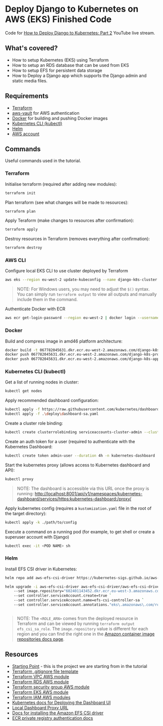 # Deploy Django to Kubernetes on AWS (EKS) Finished Code

Code for [How to Deploy Django to Kubernetes: Part 2](https://youtube.com/live/X_00g6HQwvI) YouTube live stream.

## What's covered?

 * How to setup Kubernetes (EKS) using Terraform
 * How to setup an RDS database that can be used from EKS
 * How to setup EFS for persistent data storage
 * How to Deploy a Django app which supports the Django admin and static media files.

## Requirements

 * [Terraform](https://developer.hashicorp.com/terraform/downloads?product_intent=terraform)
 * [aws-vault](https://github.com/99designs/aws-vault) for AWS authentication
 * [Docker](https://docs.docker.com/engine/install/) for building and pushing Docker images 
 * [Kubernetes CLI (kubectl)](https://kubernetes.io/docs/tasks/tools/install-kubectl-windows/)
 * [Helm](https://helm.sh/docs/intro/quickstart/#install-helm)
 * [AWS account](https://aws.amazon.com/free/)

## Commands

Useful commands used in the tutorial.

### Terraform

Initialise terraform (required after adding new modules):
```sh
terraform init
```

Plan terraform (see what changes will be made to resources):
```sh
terraform plan
```

Apply Teraform (make changes to resources after confirmation):
```sh
terraform apply
```

Destroy resources in Terraform (removes everything after confirmation):
```sh
terraform destroy
```

### AWS CLI

Configure local EKS CLI to use cluster deployed by Terraform
```sh
aws eks --region eu-west-2 update-kubeconfig --name django-k8s-cluster

```

 > NOTE: For Windows users, you may need to adjust the `$()` syntax. You can simply run `terraform output` to view all outputs and manually include them in the command.

Authenticate Docker with ECR


```sh
aws ecr get-login-password --region eu-west-2 | docker login --username AWS --password-stdin 067782045631.dkr.ecr.eu-west-2.amazonaws.com

```

### Docker

Build and compress image in amd46 platform architecture:

```sh
docker build -t 067782045631.dkr.ecr.eu-west-2.amazonaws.com/django-k8s-proxy:latest --platform linux/amd64 --compress .
docker push 067782045631.dkr.ecr.eu-west-2.amazonaws.com/django-k8s-proxy:latest
docker push 067782045631.dkr.ecr.eu-west-2.amazonaws.com/django-k8s-app:latest
```

### Kubernetes CLI (kubectl)

Get a list of running nodes in cluster:
```sh
kubectl get nodes
```

Apply recommended dashboard configuration:

```sh
kubectl apply -f https://raw.githubusercontent.com/kubernetes/dashboard/v2.7.0/aio/deploy/recommended.yaml
kubectl apply -f .\deploy\dashboard-sa.yaml
```

Create a cluster role binding:
```sh
kubectl create clusterrolebinding serviceaccounts-cluster-admin --clusterrole=cluster-admin --group=system:serviceaccounts
```

Create an auth token for a user (required to authenticate with the Kubernetes Dashboard:
```sh
kubectl create token admin-user --duration 4h -n kubernetes-dashboard
```

Start the kubernetes proxy (allows access to Kubernetes dashboard and API):

```sh
kubectl proxy
```

 > NOTE: The dashboard is accessible via this URL once the proxy is running: [http://localhost:8001/api/v1/namespaces/kubernetes-dashboard/services/https:kubernetes-dashboard:/proxy/](http://localhost:8001/api/v1/namespaces/kubernetes-dashboard/services/https:kubernetes-dashboard:/proxy/)

Apply kubernetes config (requires a `kustomization.yaml` file in the root of the target directory):
```sh
kubectl apply -k ./path/to/config
```





Execute a command on a running pod (for example, to get shell or create a superuser account with Django)

```sh
kubectl exec -it <POD NAME> sh
```


### Helm

Install EFS CSI driver in Kubernetes:

```sh
helm repo add aws-efs-csi-driver https://kubernetes-sigs.github.io/aws-efs-csi-driver/

helm upgrade -i aws-efs-csi-driver aws-efs-csi-driver/aws-efs-csi-driver --namespace kube-system `
    --set image.repository="602401143452.dkr.ecr.eu-west-3.amazonaws.com/eks/aws-efs-csi-driver" `
    --set controller.serviceAccount.create=true `
    --set controller.serviceAccount.name=efs-csi-controller-sa `
    --set controller.serviceAccount.annotations."eks\.amazonaws\.com/role-arn"="arn:aws:iam::067782045631:role/django-k8s-efs-csi20231214102913511000000014"



```

 > NOTE: The `<ROLE_ARN>` comes from the deployed resource in Terraform and can be viewed by running `terraform output efs_csi_sa_role`.
 > The `image.repository` value is different for each region and you can find the right one in the [Amazon container image repositories docs page](https://docs.aws.amazon.com/eks/latest/userguide/add-ons-images.html).

## Resources

 * [Starting Point](https://github.com/LondonAppDeveloper/aws-django-eks-tutorial-starter) - this is the project we are starting from in the tutorial
 * [Terraform .gitignore file template](https://github.com/github/gitignore/blob/main/Terraform.gitignore)
 * [Terraform VPC AWS module](https://registry.terraform.io/modules/terraform-aws-modules/vpc/aws/latest)
 * [Terraform RDS AWS module](https://registry.terraform.io/modules/terraform-aws-modules/rds/aws/latest)
 * [Terraform security group AWS module](https://registry.terraform.io/modules/terraform-aws-modules/security-group/aws/latest)
 * [Terraform EKS AWS module](https://registry.terraform.io/modules/terraform-aws-modules/eks/aws/latest)
 * [Terraform IAM AWS modules](https://registry.terraform.io/modules/terraform-aws-modules/iam/aws/latest)
 * [Kubernetes docs for Deploying the Dashboard UI](https://kubernetes.io/docs/tasks/access-application-cluster/web-ui-dashboard/#deploying-the-dashboard-ui)
 * [Local Dashboard Proxy URL](http://localhost:8001/api/v1/namespaces/kubernetes-dashboard/services/https:kubernetes-dashboard:/proxy/)
 * [Docs for installing the Amazon EFS CSI driver](https://docs.aws.amazon.com/eks/latest/userguide/efs-csi.html)
 * [ECR private registry authentication docs](https://docs.aws.amazon.com/AmazonECR/latest/userguide/registry_auth.html)
